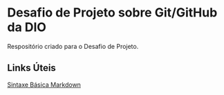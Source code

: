 # Desafio de Projeto sobre Git/GitHub da DIO
Respositório criado para o Desafio de Projeto.

## Links Úteis
[Sintaxe Básica Markdown](https://www.markdownguide.org/basic-syntax/)
